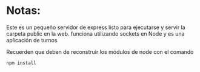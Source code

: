 # Notas:

Este es un pequeño servidor de express listo para ejecutarse y servir la carpeta public en la web.
funciona utilizando sockets en Node y es una aplicación de turnos 

Recuerden que deben de reconstruir los módulos de node con el comando

```
npm install
```
